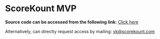 # ScoreKount MVP
**Source code can be accessed from the following link:** [Click here](https://drive.google.com/drive/folders/1katA4on9FoLKCLD3PpAXye0iNvLxnsfW?usp=drive_link)

Alternatively, can direclty request access by mailing: vk@scorekount.com
